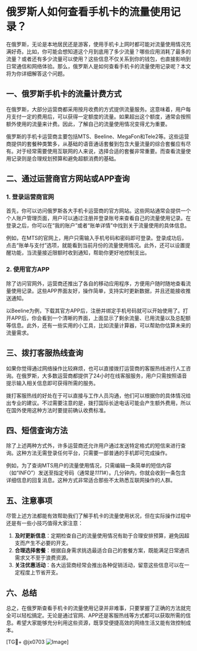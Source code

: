 # 俄罗斯人如何查看手机卡的流量使用记录？

在俄罗斯，无论是本地居民还是游客，使用手机卡上网时都可能对流量使用情况充满好奇。比如，你可能会想知道这个月到底用了多少流量？哪些应用消耗了最多的流量？或者还有多少流量可以使用？这些信息不仅关系到你的钱包，也直接影响到日常通信和网络体验。那么，俄罗斯人是如何查看手机卡的流量使用记录呢？本文将为你详细解答这个问题。

## 一、俄罗斯手机卡的流量计费方式

在俄罗斯，大部分运营商都采用按月收费的方式提供流量服务。这意味着，用户每月支付一定的费用后，可以获得一定额度的流量。如果超出这个额度，通常会按照额外使用的流量来计费。因此，了解自己的流量使用情况变得尤为重要。

俄罗斯的手机卡运营商主要包括MTS、Beeline、MegaFon和Tele2等。这些运营商提供的套餐种类繁多，从基础的语音通话套餐到包含大量流量的综合套餐应有尽有。对于经常需要使用互联网的人来说，选择合适的套餐非常重要。而查看流量使用记录则是合理规划预算和避免超额消费的基础。

## 二、通过运营商官方网站或APP查询

### 1. 登录运营商官网
首先，你可以访问俄罗斯各大手机卡运营商的官方网站。这些网站通常会提供一个个人账户管理页面，用户可以通过注册并登录账号来查看自己的流量使用记录。在登录之后，你可以在“我的账户”或者“账单详情”中找到关于流量使用的具体信息。

例如，在MTS的官网上，用户只需输入手机号码和密码即可登录。登录成功后，点击“账单与支付”选项，就能看到当前月份的流量使用情况。此外，还可以设置提醒功能，当流量接近限额时收到通知，帮助你更好地控制支出。

### 2. 使用官方APP
除了访问官网外，运营商还推出了各自的移动应用程序，方便用户随时随地查看流量使用记录。这些APP界面友好，操作简单，支持实时更新数据，并且还能接收推送通知。

以Beeline为例，下载其官方APP后，注册并绑定手机号码就可以开始使用了。打开APP后，你会看到一个清晰的界面，上面显示了剩余流量、已用流量以及总配额等信息。此外，还有一些实用的小工具，比如流量计算器，可以帮助你估算未来的流量需求。

## 三、拨打客服热线查询

如果你觉得通过网络操作比较麻烦，也可以直接拨打运营商的客服热线进行人工咨询。在俄罗斯，大多数运营商都提供了24小时在线客服服务，用户只需按照语音提示输入相关信息即可获得所需的服务。

拨打客服热线的好处在于可以直接与工作人员沟通，他们可以根据你的具体情况给出专业的建议。不过需要注意的是，拨打国际长途电话可能会产生额外费用，所以在国外使用这种方法时要提前确认收费标准。

## 四、短信查询方法

除了上述两种方式外，许多运营商还允许用户通过发送特定格式的短信来进行查询。这种方法无需登录任何平台，只需要一部普通的手机即可完成操作。

例如，为了查询MTS用户的流量使用情况，只需编辑一条简单的短信内容（如“INFO”）发送至指定号码（通常是*111*1#）。几分钟内，你就会收到一条包含详细信息的回复消息。这种方式非常适合那些不太熟悉互联网操作的人群。

## 五、注意事项

尽管上述方法都能有效帮助我们了解手机卡的流量使用状况，但在实际操作过程中还是有一些小技巧值得大家注意：

1. **及时更新信息**：定期检查自己的流量使用情况有助于合理安排预算，避免因超支而产生不必要的开支。
2. **合理选择套餐**：根据自身需求挑选最适合自己的套餐方案，既能满足日常通讯需求又不至于浪费资源。
3. **关注优惠活动**：各大运营商经常会推出各种促销活动，留意这些信息可以在一定程度上节省开支。

## 六、总结

总之，在俄罗斯查看手机卡的流量使用记录并非难事，只要掌握了正确的方法就完全可以轻松搞定。无论是通过官网、APP还是客服热线等方式都可以获取所需的信息。希望大家能够充分利用这些资源，既享受便捷高效的网络生活又能有效控制成本。

[TG💪+ @jx0703 ![Image](https://github.com/user-attachments/assets/dbca1d08-cadb-493c-b0ec-ad6f7a83f270)]